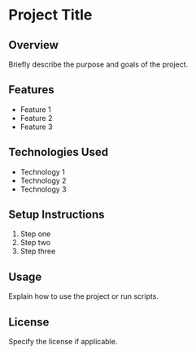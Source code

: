 # Project Title

## Overview
Briefly describe the purpose and goals of the project.

## Features
- Feature 1
- Feature 2
- Feature 3

## Technologies Used
- Technology 1
- Technology 2
- Technology 3

## Setup Instructions
1. Step one
2. Step two
3. Step three

## Usage
Explain how to use the project or run scripts.

## License
Specify the license if applicable.